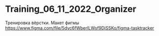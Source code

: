 # Training_06_11_2022_Organizer

Тренировка вёрстки. 
Макет фигмы https://www.figma.com/file/5dyc6fWberILWsf9DjSSKo/figma-tasktracker
